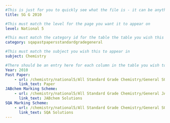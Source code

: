 ```yaml
---
#This is just for you to quickly see what the file is - it can be anything you want
title: SG G 2010

#This must match the level for the page you want it to appear on
level: National 5

#This must match the category id for the table the table you wish this to appear in
category: sqapastpapersstandardgradegeneral

#This must match the subject you wish this to appear in
subject: Chemistry

#There should be an entry here for each column in the table you wish to populate:
Year: 2010
Past Paper:
    - url: /chemistry/national5/All Standard Grade Chemistry/General SQA PP/General SQA PP 2010.pdf
      link_text: Paper
JABchem Marking Scheme:
    - url: /chemistry/national5/All Standard Grade Chemistry/General JABchem Msch/2010generalMSch.pdf
      link_text: JABchem Solutions
SQA Marking Scheme:
    - url: /chemistry/national5/All Standard Grade Chemistry/General SQA Msch/General SQA Msch 2010.pdf
      link_text: SQA Solutions
---
```



